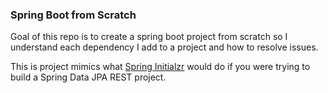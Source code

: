 ### Spring Boot from Scratch

Goal of this repo is to create a spring boot project from scratch 
so I understand each dependency I add to a project and how to resolve 
issues.



This is project mimics what [Spring Initialzr](http://start.spring.io) 
would do if you were trying to build a Spring Data JPA REST project.

   

 